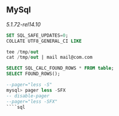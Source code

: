 MySql
-

*5.1.72-rel14.10*

````sql
SET SQL_SAFE_UPDATES=0;
COLLATE UTF8_GENERAL_CI LIKE

tee /tmp/out
cat /tmp/out | mail mail@com.com

SELECT SQL_CALC_FOUND_ROWS * FROM table;
SELECT FOUND_ROWS();

--pager="less -S"
mysql> pager less -SFX
-- disable-pager
--pager="less -SFX"
````sql